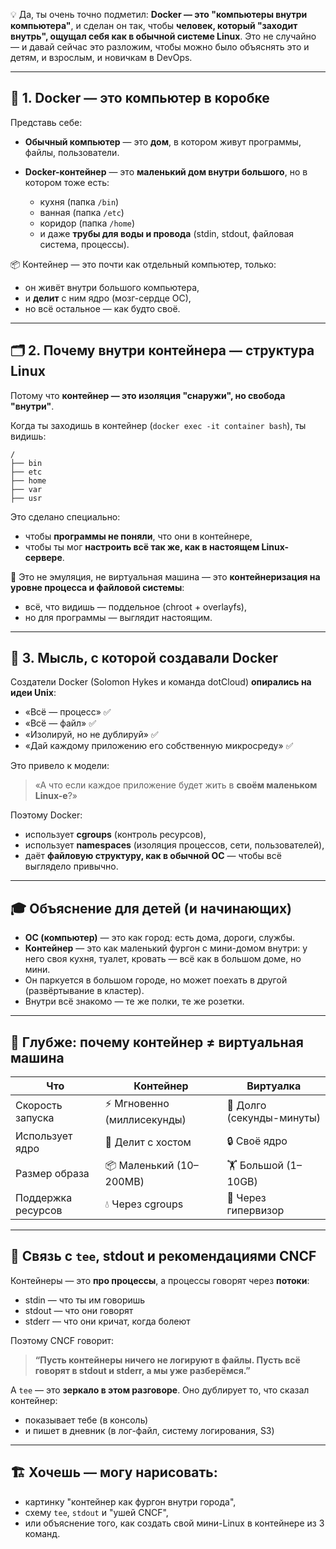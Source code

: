 💡 Да, ты очень точно подметил: **Docker — это "компьютеры внутри компьютера"**, и сделан он так, чтобы **человек, который "заходит внутрь", ощущал себя как в обычной системе Linux**. Это не случайно — и давай сейчас это разложим, чтобы можно было объяснять это и детям, и взрослым, и новичкам в DevOps.

---

## 🧱 1. Docker — это компьютер в коробке

Представь себе:

* **Обычный компьютер** — это **дом**, в котором живут программы, файлы, пользователи.
* **Docker-контейнер** — это **маленький дом внутри большого**, но в котором тоже есть:

  * кухня (папка `/bin`)
  * ванная (папка `/etc`)
  * коридор (папка `/home`)
  * и даже **трубы для воды и провода** (stdin, stdout, файловая система, процессы).

📦 Контейнер — это почти как отдельный компьютер, только:

* он живёт внутри большого компьютера,
* и **делит** с ним ядро (мозг-сердце ОС),
* но всё остальное — как будто своё.

---

## 🗂️ 2. Почему внутри контейнера — структура Linux

Потому что **контейнер — это изоляция "снаружи", но свобода "внутри"**.

Когда ты заходишь в контейнер (`docker exec -it container bash`), ты видишь:

```
/
├── bin
├── etc
├── home
├── var
├── usr
```

Это сделано специально:

* чтобы **программы не поняли**, что они в контейнере,
* чтобы ты мог **настроить всё так же, как в настоящем Linux-сервере**.

🧠 Это не эмуляция, не виртуальная машина — это **контейнеризация на уровне процесса и файловой системы**:

* всё, что видишь — поддельное (chroot + overlayfs),
* но для программы — выглядит настоящим.

---

## 🔧 3. Мысль, с которой создавали Docker

Создатели Docker (Solomon Hykes и команда dotCloud) **опирались на идеи Unix**:

* «Всё — процесс» ✅
* «Всё — файл» ✅
* «Изолируй, но не дублируй» ✅
* «Дай каждому приложению его собственную микросреду» ✅

Это привело к модели:

> «А что если каждое приложение будет жить в **своём маленьком Linux-е**?»

Поэтому Docker:

* использует **cgroups** (контроль ресурсов),
* использует **namespaces** (изоляция процессов, сети, пользователей),
* даёт **файловую структуру, как в обычной ОС** — чтобы всё выглядело привычно.

---

## 🎓 Объяснение для детей (и начинающих)

* **ОС (компьютер)** — это как город: есть дома, дороги, службы.
* **Контейнер** — это как маленький фургон с мини-домом внутри: у него своя кухня, туалет, кровать — всё как в большом доме, но мини.
* Он паркуется в большом городе, но может поехать в другой (развёртывание в кластер).
* Внутри всё знакомо — те же полки, те же розетки.

---

## 🧠 Глубже: почему контейнер ≠ виртуальная машина

| Что                | Контейнер                  | Виртуалка                 |
| ------------------ | -------------------------- | ------------------------- |
| Скорость запуска   | ⚡ Мгновенно (миллисекунды) | 🐢 Долго (секунды-минуты) |
| Использует ядро    | 🔄 Делит с хостом          | 🔒 Своё ядро              |
| Размер образа      | 📦 Маленький (10–200MB)    | 🏋️ Большой (1–10GB)      |
| Поддержка ресурсов | 💧 Через cgroups           | 🔐 Через гипервизор       |

---

## 🧩 Связь с `tee`, stdout и рекомендациями CNCF

Контейнеры — это **про процессы**, а процессы говорят через **потоки**:

* stdin — что ты им говоришь
* stdout — что они говорят
* stderr — что они кричат, когда болеют

Поэтому CNCF говорит:

> **“Пусть контейнеры ничего не логируют в файлы. Пусть всё говорят в stdout и stderr, а мы уже разберёмся.”**

А `tee` — это **зеркало в этом разговоре**. Оно дублирует то, что сказал контейнер:

* показывает тебе (в консоль)
* и пишет в дневник (в лог-файл, систему логирования, S3)

---

## 🏗️ Хочешь — могу нарисовать:

* картинку "контейнер как фургон внутри города",
* схему `tee`, `stdout` и "ушей CNCF",
* или объяснение того, как создать свой мини-Linux в контейнере из 3 команд.
